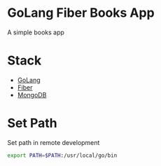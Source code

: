 # GoLang Fiber Books App

A simple books app

# Stack

- [GoLang](https://golang.org/)
- [Fiber](https://gofiber.io/)
- [MongoDB](https://www.mongodb.com/)



# Set Path
Set path in remote development
```bash
export PATH=$PATH:/usr/local/go/bin
```
